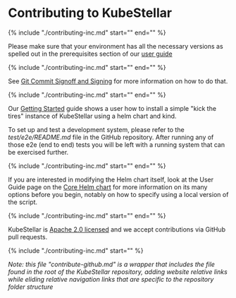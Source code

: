 # Contributing to KubeStellar

{%
    include "./contributing-inc.md"
    start="<!--guidelines-start-->"
    end="<!--end-first-include-->"
%}

Please make sure that your environment has all the necessary versions as spelled out in the prerequisites section of our [user guide](../direct/pre-reqs.md)

{%
    include "./contributing-inc.md"
    start="<!--start-second-include-->"
    end="<!--end-second-include-->"
%}

See [Git Commit Signoff and Signing](../direct/pr-signoff.md) for more information on how to do that.

{%
    include "./contributing-inc.md"
    start="<!--start-third-include-->"
    end="<!--end-third-include-->"
%}

Our [Getting Started](../direct/get-started.md) guide shows a user how to install a simple "kick the tires" instance of KubeStellar using a helm chart and kind.

To set up and test a development system, please refer to the _test/e2e/README.md_ file in the GitHub repository.
After running any of those e2e (end to end) tests you will be left with a running system that can be exercised further.

{%
    include "./contributing-inc.md"
    start="<!--start-fourth-include-->"
    end="<!--end-fourth-include-->"
%}

If you are interested in modifying the Helm chart itself, look at the User Guide page on the [Core Helm chart](../direct/core-chart.md) for more information on its many options before you begin, notably on how to specify using a local version of the script.

{%
    include "./contributing-inc.md"
    start="<!--start-fifth-include-->"
    end="<!--end-fifth-include-->"
%}

KubeStellar is [Apache 2.0 licensed](./license-inc.md) and we accept contributions via GitHub pull requests.

{%
    include "./contributing-inc.md"
    start="<!--start-sixth-include-->"
%}

_Note: this file "contribute-github.md" is a wrapper that includes the file found in the root of the KubeStellar repository, adding website relative links while eliding relative navigation links that are specific to the repository folder structure_
